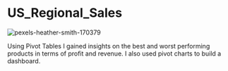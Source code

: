# US_Regional_Sales
![pexels-heather-smith-170379](https://github.com/Nko-yo/EXCEL-PROJECT/assets/112330938/9aae6902-fb9e-431b-af49-fa6934e2df00)


Using Pivot Tables I gained insights on the best and worst performing products in terms of profit and revenue. I also used pivot charts to build a dashboard.
